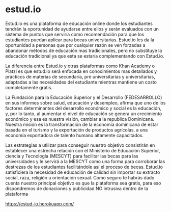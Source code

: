 # estud.io

Estud.io es una plataforma de educación online donde los
estudiantes tendrán la oportunidad de ayudarse entre ellos
y serán evaluados con un sistema de puntos que serviría
como recomendación para que los estudiantes puedan
aplicar para becas universitarias.
Estud.io les da la oportunidad a personas que por cualquier
razón se ven forzadas a abandonar métodos de educación
mas tradicionales, pero no substituye la educación
tradicional ya que esta se estaría complementando con
Estud.io.

La diferencia entre Estud.io y otras plataformas como Khan
Academy o Platzi es que estud.io será enfocada en
conocimientos mas detallados y prácticos de materias de
secundaria, pre universitarias y universitarias, adaptadas a
las necesidades del estudiante mientras mantiene un costo
completamente gratis.

La Fundación para la Educación Superior y el Desarrollo
(FEDESARROLLO) en sus informes sobre salud,
educación y desempleo, afirma que uno de los factores
determinantes del desarrollo económico y social es la
educación, y, por lo tanto, al aumentar el nivel de
educación se genera un crecimiento económico y esa es
nuestra visión, cambiar a la republica Dominicana.
Nuestra misión es la transformación de la economía
dominicana de estar basada en el turismo y la exportación
de productos agrícolas, a una economía exportadora de
talento humano altamente capacitados.

Las estrategias a utilizar para conseguir nuestro objetivo
consistirán en establecer una estrecha relación con el
Ministerio de Educación Superior, ciencia y Tecnología
(MESCYT) para facilitar las becas para las universidades y
le servirá a la MESCYT como una forma para corroborar
las destrezas de los estudiantes facilitándole así el proceso
de becas.
Estud.io satisficiera la necesidad de educación de calidad
sin importar su extracto social, raza, religión u orientación
sexual.
Como seguro te habrás dado cuenta nuestro principal
objetivo es que la plataforma sea gratis, para eso
dispondremos de donaciones y publicidad NO intrusiva
dentro de la plataforma

https://estud-io.herokuapp.com/
